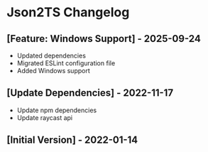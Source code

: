 # Json2TS Changelog

## [Feature: Windows Support] - 2025-09-24

- Updated dependencies
- Migrated ESLint configuration file
- Added Windows support

## [Update Dependencies] - 2022-11-17

- Update npm dependencies
- Update raycast api

## [Initial Version] - 2022-01-14
